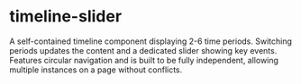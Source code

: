 # timeline-slider
A self-contained timeline component displaying 2-6 time periods. Switching periods updates the content and a dedicated slider showing key events. Features circular navigation and is built to be fully independent, allowing multiple instances on a page without conflicts.
